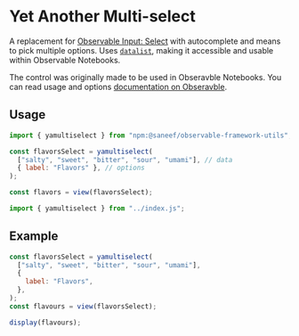 # Yet Another Multi-select

A replacement for [Observable Input: Select][1] with autocomplete and means to pick multiple options. Uses [`datalist`][2], making it accessible and usable within Observable Notebooks.

The control was originally made to be used in Obseravble Notebooks.
You can read usage and options [documentation on Obseravble][3].

## Usage

```js run=false
import { yamultiselect } from "npm:@saneef/observable-framework-utils";

const flavorsSelect = yamultiselect(
  ["salty", "sweet", "bitter", "sour", "umami"], // data
  { label: "Flavors" }, // options
);

const flavors = view(flavorsSelect);
```

```js
import { yamultiselect } from "../index.js";
```

## Example

```js echo
const flavorsSelect = yamultiselect(
  ["salty", "sweet", "bitter", "sour", "umami"],
  {
    label: "Flavors",
  },
);
const flavours = view(flavorsSelect);
```

```js echo
display(flavours);
```

[1]: https://observablehq.com/@observablehq/input-select
[2]: http://developer.mozilla.org/en-US/docs/Web/HTML/Element/datalist
[3]: https://observablehq.com/@saneef/yet-another-multi-select